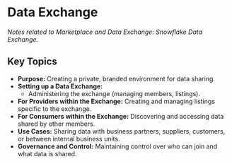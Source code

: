 # Data Exchange

*Notes related to Marketplace and Data Exchange: Snowflake Data Exchange.*

## Key Topics
*   **Purpose:** Creating a private, branded environment for data sharing.
*   **Setting up a Data Exchange:**
    *   Administering the exchange (managing members, listings).
*   **For Providers within the Exchange:** Creating and managing listings specific to the exchange.
*   **For Consumers within the Exchange:** Discovering and accessing data shared by other members.
*   **Use Cases:** Sharing data with business partners, suppliers, customers, or between internal business units.
*   **Governance and Control:** Maintaining control over who can join and what data is shared.